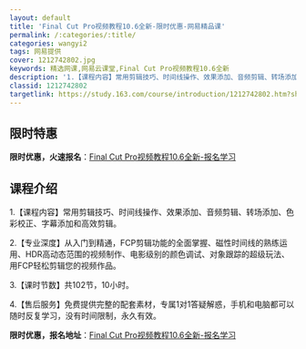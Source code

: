 ```yaml
---
layout: default
title: 'Final Cut Pro视频教程10.6全新-限时优惠-网易精品课'
permalink: /:categories/:title/
categories: wangyi2
tags: 网易提供
cover: 1212742802.jpg
keywords: 精选网课,网易云课堂,Final Cut Pro视频教程10.6全新
description: '1.【课程内容】常用剪辑技巧、时间线操作、效果添加、音频剪辑、转场添加、色彩校正、字幕添加和高效剪辑。2.【专业深度】从'
classid: 1212742802
targetlink: https://study.163.com/course/introduction/1212742802.htm?share=1&shareId=1025206652&utm_campaign=share&utm_medium=iphoneShare&utm_source=&utm_u=1025206652
---
```


## 限时特惠

**限时优惠，火速报名**：[Final Cut Pro视频教程10.6全新-报名学习](https://study.163.com/course/introduction/1212742802.htm?share=1&shareId=1025206652&utm_campaign=share&utm_medium=iphoneShare&utm_source=&utm_u=1025206652)

## 课程介绍

1.【课程内容】常用剪辑技巧、时间线操作、效果添加、音频剪辑、转场添加、色彩校正、字幕添加和高效剪辑。

2.【专业深度】从入门到精通，FCP剪辑功能的全面掌握、磁性时间线的熟练运用、HDR高动态范围的视频制作、电影级别的颜色调试、对象跟踪的超级玩法、用FCP轻松剪辑您的视频作品。

3.【课时节数】共102节，10小时。

4.【售后服务】免费提供完整的配套素材，专属1对1答疑解惑，手机和电脑都可以随时反复学习，没有时间限制，永久有效。

**限时优惠，报名地址**：[Final Cut Pro视频教程10.6全新-报名学习](https://study.163.com/course/introduction/1212742802.htm?share=1&shareId=1025206652&utm_campaign=share&utm_medium=iphoneShare&utm_source=&utm_u=1025206652)

